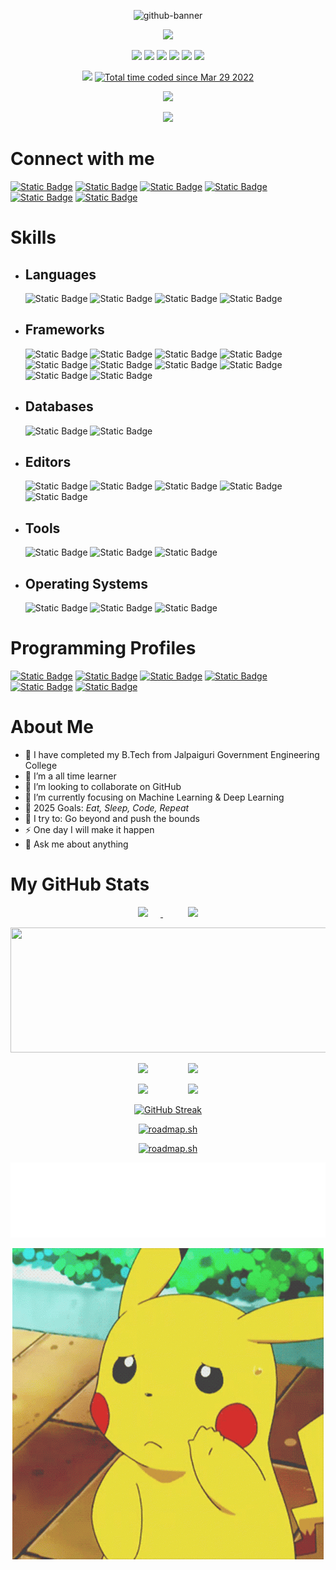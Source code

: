 <p align="center">
  <img src="https://i.ibb.co/GHcJZLc/github-banner.jpg" alt="github-banner">
</p>

<p align="center">
  <img src="https://readme-typing-svg.herokuapp.com?color=0d8eceF&size=30&center=true&vCenter=true&width=550&height=70&duration=2500&lines=Hello+World!+👋;+I'm+Debargha+Mitra+Roy;+A+Graduate+Student+👨‍🎓;+An+Open+Source+Contributor+🌟;+A+ML/DL+Enthusiastic+💻;Loves+To+Build+Projects+🛠️;A+Problem+Solver+🕵;">
</p>

<p align="center">
  <img src="https://badges.pufler.dev/visits/Debargha-Mitra-Roy/Debargha-Mitra-Roy">
  <img src="https://badges.pufler.dev/years/Debargha-Mitra-Roy">
  <img src="https://badges.pufler.dev/updated/Debargha-Mitra-Roy/Debargha-Mitra-Roy">
  <img src="https://badges.pufler.dev/created/Debargha-Mitra-Roy/Debargha-Mitra-Roy">
  <img src="https://badges.pufler.dev/repos/Debargha-Mitra-Roy">
  <img src="https://badges.pufler.dev/commits/monthly/Debargha-Mitra-Roy">
</p>

<p align="center">
  <img src="https://komarev.com/ghpvc/?username=Debargha-Mitra-Roy">
  <a href="https://wakatime.com/@0aaa9a42-3350-4791-a9ed-83b85adae54a"><img src="https://wakatime.com/badge/user/0aaa9a42-3350-4791-a9ed-83b85adae54a.svg" alt="Total time coded since Mar 29 2022" /></a>
</p>

<p align="center">
    <img src="https://github-profile-trophy.vercel.app/?username=Debargha-Mitra-Roy&theme=discord&no-bg=true"/>
</p>

<p align="center">
  <img src="https://c.tenor.com/LSDeBe2JAfoAAAAC/cat-coding.gif" max-width="500px"/>
</p>

# Connect with me

[![Static Badge](https://img.shields.io/badge/gmail-%23EA4335?style=for-the-badge&logo=gmail&logoColor=white&logoSize=45px)](mailto:debarghamitraroy@gmail.com)
[![Static Badge](https://img.shields.io/badge/outlook-%2300A4EF?style=for-the-badge&logoSize=45px)](mailto:debarghamitraroy@outlook.com)
[![Static Badge](https://img.shields.io/badge/github-%23181717?style=for-the-badge&logo=github&logoColor=white&logoSize=45px)](https://github.com/Debargha-Mitra-Roy)
[![Static Badge](https://img.shields.io/badge/linkedin-%230077B5?style=for-the-badge&logoSize=45px)](https://www.linkedin.com/in/debargha-mitra-roy/)
[![Static Badge](https://img.shields.io/badge/x-%23000000?style=for-the-badge&logo=x&logoColor=white&logoSize=45px)](https://x.com/mitra_debargha/)
[![Static Badge](https://img.shields.io/badge/kaggle-%2320BEFF?style=for-the-badge&logo=kaggle&logoColor=black&logoSize=45px)](https://www.kaggle.com/debarghamitraroy/)

# Skills

- ## Languages

  ![Static Badge](https://img.shields.io/badge/c-%23A8B9CC?style=for-the-badge&logo=c&logoColor=black&logoSize=45px)
  ![Static Badge](https://img.shields.io/badge/c%2B%2B-%2300599C?style=for-the-badge&logo=cplusplus&logoColor=white&logoSize=45px)
  ![Static Badge](https://img.shields.io/badge/java-%23E60012?style=for-the-badge&logoSize=45px)
  ![Static Badge](https://img.shields.io/badge/python-%233776AB?style=for-the-badge&logo=python&logoColor=white&logoSize=45px)

- ## Frameworks

  ![Static Badge](https://img.shields.io/badge/pytorch-%23EE4C2C?style=for-the-badge&logo=pytorch&logoColor=black&logoSize=45px)
  ![Static Badge](https://img.shields.io/badge/tensorflow-%23FF6F00?style=for-the-badge&logo=tensorflow&logoColor=white&logoSize=45px)
  ![Static Badge](https://img.shields.io/badge/numpy-%23013243?style=for-the-badge&logo=numpy&logoColor=white&logoSize=45px)
  ![Static Badge](https://img.shields.io/badge/pandas-%23150458?style=for-the-badge&logo=pandas&logoColor=white&logoSize=45px)
  ![Static Badge](https://img.shields.io/badge/matplotlib-%2300BFFF?style=for-the-badge&logo=matplotlib&logoColor=black&logoSize=45px)
  ![Static Badge](https://img.shields.io/badge/seaborn-%23F8BBD0?style=for-the-badge&logo=seaborn&logoColor=black&logoSize=45px)
  ![Static Badge](https://img.shields.io/badge/plotly-%23F4F75?style=for-the-badge&logo=plotly&logoColor=black&logoSize=45px)
  ![Static Badge](https://img.shields.io/badge/scikit%20learn-%23F7931E?style=for-the-badge&logo=scikit-learn&logoColor=black&logoSize=45px)
  ![Static Badge](https://img.shields.io/badge/scipy-%238CAAE6?style=for-the-badge&logo=scipy&logoColor=black&logoSize=45px)
  ![Static Badge](https://img.shields.io/badge/streamlit-%23FF4B4B?style=for-the-badge&logo=streamlit&logoColor=black&logoSize=45px)

- ## Databases

  ![Static Badge](https://img.shields.io/badge/mysql-%234479A1?style=for-the-badge&logo=mysql&logoColor=white&logoSize=45px)
  ![Static Badge](https://img.shields.io/badge/mongodb-%2347A248?style=for-the-badge&logo=mongodb&logoColor=black&logoSize=45px)

- ## Editors

  ![Static Badge](https://img.shields.io/badge/vs%20code-%232F80ED?style=for-the-badge&logoSize=45px)
  ![Static Badge](https://img.shields.io/badge/sublime%20text-%23FF9800?style=for-the-badge&logo=sublimetext&logoColor=black&logoSize=45px)
  ![Static Badge](https://img.shields.io/badge/jupyter-%23F37626?style=for-the-badge&logo=jupyter&logoColor=black&logoSize=45px)
  ![Static Badge](https://img.shields.io/badge/kaggle-%2320BEFF?style=for-the-badge&logo=kaggle&logoColor=black&logoSize=45px)
  ![Static Badge](https://img.shields.io/badge/google%20colab-%23F9AB00?style=for-the-badge&logo=googlecolab&logoColor=black&logoSize=45px)

- ## Tools

  ![Static Badge](https://img.shields.io/badge/git-%23F05032?style=for-the-badge&logo=git&logoColor=white&logoSize=45px)
  ![Static Badge](https://img.shields.io/badge/github-%23181717?style=for-the-badge&logo=github&logoColor=white&logoSize=45px)
  ![Static Badge](https://img.shields.io/badge/anaconda-%2344A833?style=for-the-badge&logo=anaconda&logoColor=white&logoSize=45px)

- ## Operating Systems

  ![Static Badge](https://img.shields.io/badge/Ubuntu-%23E95420?style=for-the-badge&logo=ubuntu&logoColor=white&logoSize=45px)
  ![Static Badge](https://img.shields.io/badge/LINUX-%23FCC624?style=for-the-badge&logo=linux&logoColor=black&logoSize=45px)
  ![Static Badge](https://img.shields.io/badge/Windows-%230078D4?style=for-the-badge&logoSize=45px)

# Programming Profiles

[![Static Badge](https://img.shields.io/badge/leetcode-%23FFA116?style=for-the-badge&logo=leetcode&logoColor=black&logoSize=45px)](https://leetcode.com/u/debarghamitraroy/)
[![Static Badge](https://img.shields.io/badge/code360-%23DD6620?style=for-the-badge&logo=codingninjas&logoColor=black&logoSize=45px)](https://www.naukri.com/code360/profile/ryzen)
[![Static Badge](https://img.shields.io/badge/geeksforgeeks-%232F8D46?style=for-the-badge&logo=geeksforgeeks&logoColor=black&logoSize=45px)](https://www.geeksforgeeks.org/user/debarghamitraroy/)
[![Static Badge](https://img.shields.io/badge/codeforces-%231F8ACB?style=for-the-badge&logo=codeforces&logoColor=black&logoSize=45px)](https://codeforces.com/profile/Debargha-Mitra-Roy)
[![Static Badge](https://img.shields.io/badge/codechef-%235B4638?style=for-the-badge&logo=codechef&logoColor=white&logoSize=45px)](https://www.codechef.com/users/debarghamitra)
[![Static Badge](https://img.shields.io/badge/atcoder-%233D7BFF?style=for-the-badge&logoSize=45px)](https://atcoder.jp/users/debarghamitra)

# About Me

- 🔭 I have completed my B.Tech from Jalpaiguri Government Engineering College
- 🌱 I’m a all time learner
- 👯 I’m looking to collaborate on GitHub
- 🤔 I’m currently focusing on Machine Learning & Deep Learning
- 🥅 2025 Goals: _Eat, Sleep, Code, Repeat_
- 🧗 I try to: Go beyond and push the bounds
- ⚡ One day I will make it happen
- 💬 Ask me about anything

# My GitHub Stats

<p align="center">
  <a href="https://github-readme-stats-sigma-five.vercel.app/api?username=Debargha-Mitra-Roy&count_private=true&show_icons=true&theme=radical&hide_border=true">
    <img src="https://github-readme-stats-sigma-five.vercel.app/api?username=Debargha-Mitra-Roy&count_private=true&show_icons=true&theme=radical&hide_border=true" style="margin-right:20px"/>
  <a href="https://github-readme-stats-eight-theta.vercel.app/api/top-langs/?username=Debargha-Mitra-Roy&layout=compact&langs_count=16&theme=radical&hide_border=true">
    <img src="https://github-readme-stats-eight-theta.vercel.app/api/top-langs/?username=Debargha-Mitra-Roy&layout=compact&langs_count=16&theme=radical&hide_border=true" style="margin-left:40px"/>
  </a>
</p>

<p align="center">
  <img src="https://github-profile-summary-cards.vercel.app/api/cards/profile-details?username=Debargha-Mitra-Roy&theme=radical&hide_border=true" border-radius="40px" width="800px" height="200px"/>
</p>

<p align="center">
  <a>
    <img src="https://github-profile-summary-cards.vercel.app/api/cards/repos-per-language?username=Debargha-Mitra-Roy&theme=radical&hide_border=true" style="margin-right:20px"/>
  </a>
  <a>
    <img src="https://github-profile-summary-cards.vercel.app/api/cards/most-commit-language?username=Debargha-Mitra-Roy&theme=radical&hide_border=true" style="margin-left:40px"/>
  </a>
</p>

<p align="center">
  <a>
    <img src="https://github-profile-summary-cards.vercel.app/api/cards/stats?username=Debargha-Mitra-Roy&theme=radical&hide_border=true" style="margin-right:20px"/>
  </a>
  <a>
    <img src="https://github-profile-summary-cards.vercel.app/api/cards/productive-time?username=Debargha-Mitra-Roy&theme=radical&hide_border=true&utcOffset=5.30" style="margin-left:40px"/>
  </a>
</p>

<p align="center">
  <a href="https://git.io/streak-stats"><img src="https://github-readme-streak-st-git-32433b-debargha-mitra-roys-projects.vercel.app?user=Debargha-Mitra-Roy&theme=radical&hide_border=true&card_width=800&card_height=200&background=FFFFFF00" alt="GitHub Streak" /></a>
</p>

<p align="center">
<a href="https://roadmap.sh"><img src="https://roadmap.sh/card/wide/65df46af8947e435e747ecc8?variant=dark&roadmaps=datastructures-and-algorithms%2Ccomputer-science" alt="roadmap.sh"/></a>
</p>

<p align="center">
<a href="https://roadmap.sh/u/debarghamitraroy"><img src="https://roadmap.sh/card/tall/65df46af8947e435e747ecc8?variant=dark" alt="roadmap.sh"/></a>
</p>

<img height="120" alt="Thanks for visiting my profile" width="100%" src="./images/marquee.svg"/>

<p align="center">
  <img src="./images/bye.gif" max-width="500px"/>
</p>
